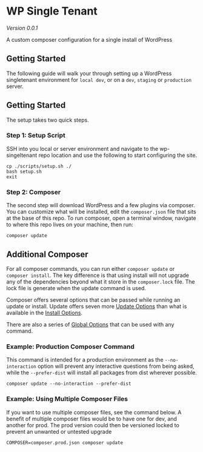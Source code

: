 # WP Single Tenant

_Version 0.0.1_

A custom composer configuration for a single install of WordPress

## Getting Started

The following guide will walk your through setting up a WordPress singletenant environment for `local dev`, or on a `dev`, `staging` or `production` server.

## Getting Started

The setup takes two quick steps.

### Step 1: Setup Script

SSH into you local or server environment and navigate to the wp-singeltenant repo location and use the following to start configuring the site.

```
cp ./scripts/setup.sh ./
bash setup.sh
exit
```

### Step 2: Composer

The second step will download WordPress and a few plugins via composer. You can customize what will be installed, edit the `composer.json` file that sits at the base of this repo. To run composer, open a terminal window, navigate to where this repo lives on your machine, then run:

```
composer update
```

## Additional Composer

For all composer commands, you can run either `composer update` or `composer install`. The key difference is that using install will not upgrade any of the dependencies beyond what it store in the `composer.lock` file. The lock file is generate when the update command is used.

Composer offers several options that can be passed while running an update or install. Update offers seven more [Update Options](https://getcomposer.org/doc/03-cli.md#update-u) than what is available in the [Install Options](https://getcomposer.org/doc/03-cli.md#install-i).

There are also a series of [Global Options](https://getcomposer.org/doc/03-cli.md#global-options) that can be used with any command.

### Example: Production Composer Command

This command is intended for a production environment as the `--no-interaction` option will prevent any interactive questions from being asked, while the `--prefer-dist` will install all packages from dist wherever possible.

```
composer update --no-interaction --prefer-dist
```

### Example: Using Multiple Composer Files

If you want to use multiple composer files, see the command below. A benefit of multiple composer files would be to have one for dev, and another for prod. The prod version could then be versioned locked to prevent an unwanted or untested upgrade

```
COMPOSER=composer.prod.json composer update
```
